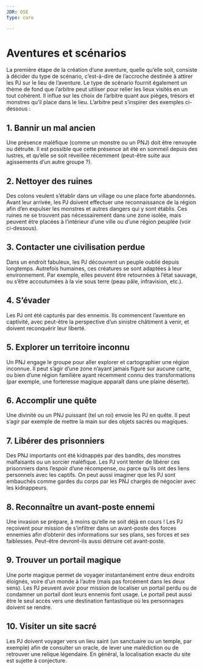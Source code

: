 ```yaml
---
JDR: OSE
Type: core

---
```

# Aventures et scénarios

La première étape de la création d’une aventure, quelle qu’elle soit, consiste à décider du type de scénario, c’est-à-dire de l’accroche destinée à attirer les PJ sur le lieu de l’aventure. Le type de scénario fournit également un thème de fond que l’arbitre peut utiliser pour relier les lieux visités en un tout cohérent. Il influe sur les choix de l’arbitre quant aux pièges, trésors et monstres qu’il place dans le lieu. L’arbitre peut s’inspirer des exemples ci-dessous :

## 1. Bannir un mal ancien
Une présence maléfique (comme un monstre ou un PNJ) doit être renvoyée ou détruite. Il est possible que cette présence ait été en sommeil depuis des lustres, et qu’elle se soit réveillée récemment (peut-être suite aux agissements d’un autre groupe ?).

## 2. Nettoyer des ruines
Des colons veulent s’établir dans un village ou une place forte abandonnés. Avant leur arrivée, les PJ doivent effectuer une reconnaissance de la région afin d’en expulser les monstres et autres dangers qui y sont établis. Ces ruines ne se trouvent pas nécessairement dans une zone isolée, mais peuvent être placées à l’intérieur d’une ville ou d’une région peuplée (voir ci-dessous).

## 3. Contacter une civilisation perdue
Dans un endroit fabuleux, les PJ découvrent un peuple oublié depuis longtemps. Autrefois humaines, ces créatures se sont adaptées à leur environnement. Par exemple, elles peuvent être retournées à l’état sauvage, ou s’être accoutumées à la vie sous terre (peau pâle, infravision, etc.).

## 4. S’évader
Les PJ ont été capturés par des ennemis. Ils commencent l’aventure en captivité, avec peut-être la perspective d’un sinistre châtiment à venir, et doivent reconquérir leur liberté.

## 5. Explorer un territoire inconnu
Un PNJ engage le groupe pour aller explorer et cartographier une région inconnue. Il peut s’agir d’une zone n’ayant jamais figuré sur aucune carte, ou bien d’une région familière ayant récemment connu des transformations (par exemple, une forteresse magique apparaît dans une plaine déserte).

## 6. Accomplir une quête
Une divinité ou un PNJ puissant (tel un roi) envoie les PJ en quête. Il peut s’agir par exemple de mettre la main sur des objets sacrés ou magiques.

## 7. Libérer des prisonniers
Des PNJ importants ont été kidnappés par des bandits, des monstres malfaisants ou un sorcier maléfique. Les PJ vont tenter de libérer ces prisonniers dans l’espoir d’une récompense, ou parce qu’ils ont des liens personnels avec les captifs. On peut aussi imaginer que les PJ sont embauchés comme gardes du corps par les PNJ chargés de négocier avec les kidnappeurs.

## 8. Reconnaître un avant-poste ennemi
Une invasion se prépare, à moins qu’elle ne soit déjà en cours ! Les PJ reçoivent pour mission de s’infiltrer dans un avant-poste des forces ennemies afin d’obtenir des informations sur ses plans, ses forces et ses faiblesses. Peut-être devront-ils aussi détruire cet avant-poste.

## 9. Trouver un portail magique
Une porte magique permet de voyager instantanément entre deux endroits éloignés, voire d’un monde à l’autre (mais pas forcément dans les deux sens). Les PJ peuvent avoir pour mission de localiser un portail perdu ou de condamner un portail dont leurs ennemis font usage. Le portail peut aussi être le seul accès vers une destination fantastique où les personnages doivent se rendre.

## 10. Visiter un site sacré
Les PJ doivent voyager vers un lieu saint (un sanctuaire ou un temple, par exemple) afin de consulter un oracle, de lever une malédiction ou de retrouver une relique légendaire. En général, la localisation exacte du site est sujette à conjecture.